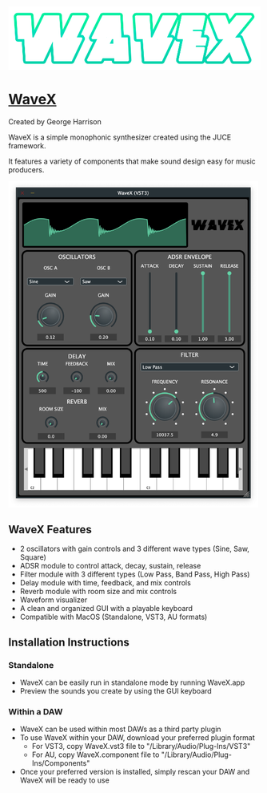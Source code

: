 <img src="Deliverables/images/logo2.png">

# [WaveX](https://github.com/georgeh02/seniorproject2)
Created by George Harrison

WaveX is a simple monophonic synthesizer created using the JUCE framework.

It features a variety of components that make sound design easy for music producers.

<img src="Deliverables/images/WaveX.png" width="500">

## WaveX Features
- 2 oscillators with gain controls and 3 different wave types (Sine, Saw, Square)
- ADSR module to control attack, decay, sustain, release
- Filter module with 3 different types (Low Pass, Band Pass, High Pass)
- Delay module with time, feedback, and mix controls
- Reverb module with room size and mix controls
- Waveform visualizer
- A clean and organized GUI with a playable keyboard
- Compatible with MacOS (Standalone, VST3, AU formats)

## Installation Instructions
### Standalone
- WaveX can be easily run in standalone mode by running WaveX.app
- Preview the sounds you create by using the GUI keyboard

### Within a DAW
- WaveX can be used within most DAWs as a third party plugin
- To use WaveX within your DAW, download your preferred plugin format
    - For VST3, copy WaveX.vst3 file to "/Library/Audio/Plug-Ins/VST3"
    - For AU, copy WaveX.component file to "/Library/Audio/Plug-Ins/Components"
- Once your preferred version is installed, simply rescan your DAW and WaveX will be ready to use
